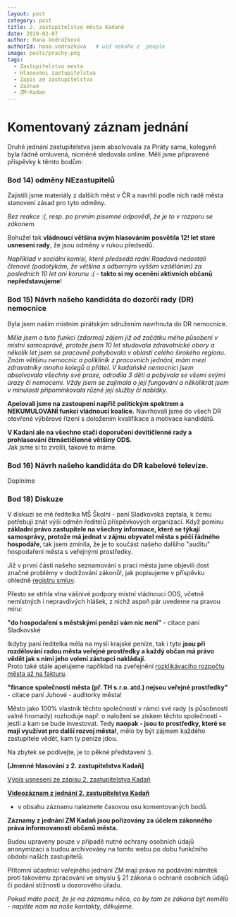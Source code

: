 ```yaml
---
layout: post
category: post
title: 2. zastupitelstvo města Kadaně
date: 2019-02-07
author: Hana Vodrážková
authorId: hana.vodrazkova   # uid nekoho z _people
image: posts/prachy.png
tags:
  - Zastupitelstvo mesta
  - Hlasovani zastupitelstva
  - Zapis ze zastupitelstva
  - Zaznam 
  - ZM-Kadan
---
```


# Komentovaný záznam jednání 

Druhé jednání zastupitelstva jsem absolvovala za Piráty sama, kolegyně byla řádně omluvená, nicméně sledovala online.
Měli jsme připravené příspěvky k těmto bodům:

### Bod 14) odměny NEzastupitelů
Zajistili jsme materiály z dalších měst v ČR a navrhli podle nich radě města stanovení zásad pro tyto odměny.

*Bez reakce :(, resp. po prvním písemné odpovědi, že je to v rozporu se zákonem.*

Bohužel tak **vládnoucí většina svým hlasováním posvětila 12! let staré usnesení rady**, že jsou odměny v rukou předsedů.

*Například v sociální komisi, které předsedá radní Raadová nedostali členové (podotýkám, že většina s odborným vyšším vzděláním) 
za posledních 10 let ani korunu :(* - **takto si my ocenění aktivních občanů nepředstavujeme**!

### Bod 15) Návrh našeho kandidáta do dozorčí rady (DR) nemocnice
Byla jsem naším místním pirátským sdružením navrhnuta do DR nemocnice.  

*Měla jsem o tuto funkci (zdarma) zájem již od začátku mého působení v místní samosprávě, protože jsem 10 let studovala zdravotnické 
obory a několik let jsem se pracovně pohybovala v oblasti celého širokého regionu. 
Znám většinu nemocnic a poliklinik z pracovních jednání, mám mezi zdravotníky mnoho kolegů a přátel.
V kadańské nemocnici jsem absolvovala všechny své praxe, odrodila 3 děti a pobývala se všemi svými úrazy či nemocemi.
Vždy jsem se zajímala o její fungování a několikrát jsem v minulosti připomínkovala různé její služby či nabídky.*   

**Apelovali jsme na zastoupení napříč politickým spektrem a NEKUMULOVÁNÍ funkcí vládnoucí koalice.**
Navrhovali jsme do všech DR otevřené výběrové řízení s doložením kvalifikace a motivace kandidátů.  

**V Kadani ale na všechno stačí doporučení devítičlenné rady a prohlasování čtrnáctičlenné většiny ODS.**  
Jak jsme si to zvolili, takové to máme.  

  
### Bod 16) Návrh našeho kandidáta do DR kabelové televize.
Doplníme

### Bod 18) Diskuze
V diskuzi se mě ředitelka MŠ Školní - paní Sladkovská zeptala, k čemu potřebuji znát výši odměn ředitelů příspěvkových organizací.
Když pominu **základní právo zastupitele na všechny informace, které se týkají samosprávy, protože má jednat v zájmu obyvatel města s péčí řádného hospodáře**, tak jsem zmínila, že je to součást našeho dalšího "auditu" hospodaření města s veřejnými prostředky.  

Již v první části našeho seznamování s prací města jsme objevili dost značné problémy v dodržování zákonů!, jak popisujeme v příspěvku ohledně [registru smluv](https://kadan.pirati.cz/aktuality/audit_smluv.html).

Přesto se strhla vlna vášnivé podpory místní vládnoucí ODS, včetně nemístných i nepravdivých hlášek, z nichž aspoň pár uvedeme na pravou míru:

**"do hospodaření s městskými penězi vám nic není"** - citace paní Sladkovské   

Ikdyby paní ředitelka měla na mysli krajské peníze, tak i tyto **jsou při rozdělování radou města veřejné prostředky a každý občan má právo vědět jak s nimi jeho volení zástupci nakládají.**  
Proto také stále apelujeme například na zveřejnění [rozklikávacího rozpočtu města až na fakturu](https://kadan.pirati.cz/aktuality/rozpocet.html).

**"finance společností města (př. TH s.r.o. atd.) nejsou veřejné prostředky"** - citace paní Juhové - auditorky města!  

Město jako 100% vlastník těchto společností v rámci své rady (s působností valné hromady) rozhoduje např. o naložení se ziskem těchto společností - jestli a kam se bude investovat. Tedy **naopak - jsou to prostředky, které se mají využívat pro další rozvoj města!**, mělo by být zájmem každého zastupitele vědět, kam ty peníze jdou.

Na zbytek se podívejte, je to pěkné představení :).


**[Jmenné hlasování z 2. zastupitelstva Kadaň]**

[Výpis usnesení ze zápisu 2. zastupitelstva Kadaň](http://www.mesto-kadan.cz/obcan/8898/vypis-usneseni-ze-zapisu-z-2-zasedani-zastupitelstva-mesta)

**[Videozáznam z jednání 2. zastupitelstva Kadaň](https://www.youtube.com/watch?v=kP8hLFUK0a8)** 
- v obsahu záznamu naleznete časovou osu komentovaných bodů.

**Záznamy z jednání ZM Kadaň jsou pořizovány za účelem zákonného práva informovanosti občanů města.** 

Budou upraveny pouze v případě nutné ochrany osobních údajů anonymizací a budou archivovány na tomto webu po dobu funkčního období našich zastupitelů. 

Přítomní účastníci veřejného jednání ZM mají právo na podávání námitek proti takovému zpracování ve smyslu § 21 zákona o ochraně osobních údajů či podání stížnosti u dozorového úřadu.

*Pokud máte pocit, že je na záznamu něco, co by tam ze zákona být nemělo - napište nám na naše kontakty, děkujeme.*



